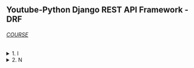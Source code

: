 ## Youtube-Python Django REST API Framework - DRF

###### [COURSE](https://www.youtube.com/watch?v=-LVXBuYzi00)

<details>
  <summary>1. I </summary>

```py

```

```py

```

```py

```

```py

```

```py

```

```py

```

# #END </details>

<details>
  <summary>2. N </summary>

```py

```

```py

```

```py

```  

```py

```

```py

```

# #END </details>


